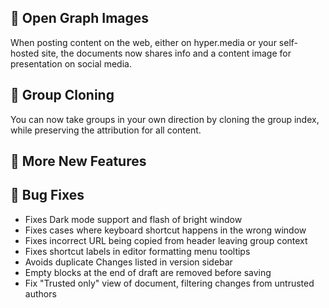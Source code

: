 ## 🌆 Open Graph Images

When posting content on the web, either on hyper.media or your self-hosted site, the documents now shares info and a content image for presentation on social media.

## 🪩 Group Cloning

You can now take groups in your own direction by cloning the group index, while preserving the attribution for all content.

## 🎉 More New Features

## 🐛 Bug Fixes

- Fixes Dark mode support and flash of bright window
- Fixes cases where keyboard shortcut happens in the wrong window
- Fixes incorrect URL being copied from header leaving group context
- Fixes shortcut labels in editor formatting menu tooltips
- Avoids duplicate Changes listed in version sidebar
- Empty blocks at the end of draft are removed before saving
- Fix "Trusted only" view of document, filtering changes from untrusted authors
